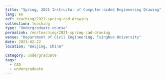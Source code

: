 ```yaml
---
title: "Spring, 2021 Instructor of Computer-aided Engineering Drawing"
lang: en
ref: teaching/2021-spring-cad-drawing
collection: teaching
type: "Undergraduate course"
permalink: /en/teaching/2021-spring-cad-drawing
venue: "Department of Civil Engineering, Tsinghua University"
date: 2021-02-22
location: "Beijing, China"

category: undergraduate
tags: 
  - CAD
  - undergraduate
---
```


